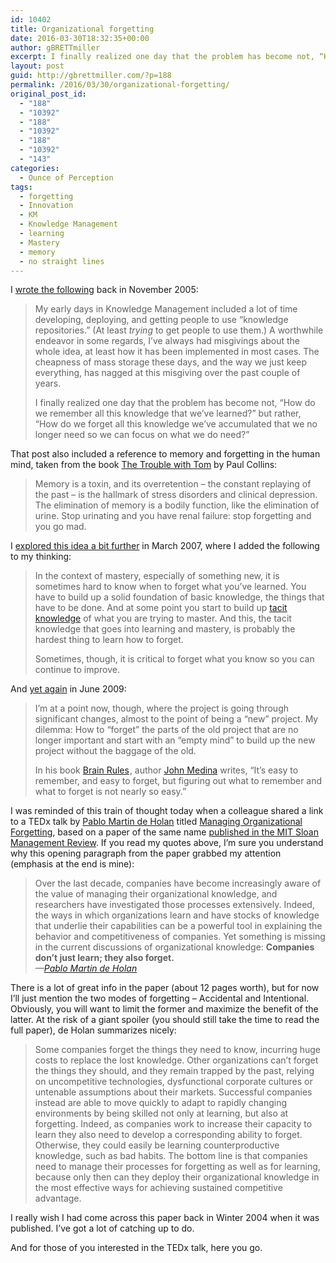 ```yaml
---
id: 10402
title: Organizational forgetting
date: 2016-03-30T18:32:35+00:00
author: gBRETTmiller
excerpt: I finally realized one day that the problem has become not, “How do we remember all this knowledge that we’ve learned?” but rather, “How do we forget all this knowledge we’ve accumulated that we no longer need so we can focus on what we do need?”
layout: post
guid: http://gbrettmiller.com/?p=188
permalink: /2016/03/30/organizational-forgetting/
original_post_id:
  - "188"
  - "10392"
  - "188"
  - "10392"
  - "188"
  - "10392"
  - "143"
categories:
  - Ounce of Perception
tags:
  - forgetting
  - Innovation
  - KM
  - Knowledge Management
  - learning
  - Mastery
  - memory
  - no straight lines
---
```

I [wrote the following](http://nsl.gbrettmiller.com/2005/technology-makes-it-easy-to-remember-the-trick-is-learning-how-to-forget-2) back in November 2005:

> My early days in Knowledge Management included a lot of time developing, deploying, and getting people to use “knowledge repositories.” (At least _trying_ to get people to use them.) A worthwhile endeavor in some regards, I’ve always had misgivings about the whole idea, at least how it has been implemented in most cases. The cheapness of mass storage these days, and the way we just keep everything, has nagged at this misgiving over the past couple of years.
> 
> I finally realized one day that the problem has become not, “How do we remember all this knowledge that we’ve learned?” but rather, “How do we forget all this knowledge we’ve accumulated that we no longer need so we can focus on what we do need?”

That post also included a reference to memory and forgetting in the human mind, taken from the book [The Trouble with Tom](http://www.amazon.com/gp/product/B0045I6TOE/gbrettmiller-20) by Paul Collins:

> Memory is a toxin, and its overretention – the constant replaying of the past – is the hallmark of stress disorders and clinical depression. The elimination of memory is a bodily function, like the elimination of urine. Stop urinating and you have renal failure: stop forgetting and you go mad.

I [explored this idea a bit further](http://nsl.gbrettmiller.com/2007/technology-makes-it-easy-to-remember-the-trick-is-learning-how-to-forget) in March 2007, where I added the following to my thinking:

> In the context of mastery, especially of something new, it is sometimes hard to know when to forget what you’ve learned. You have to build up a solid foundation of basic knowledge, the things that have to be done. And at some point you start to build up [tacit knowledge](http://nsl.gbrettmiller.com/2007/thoughts-on-knowledge-management-and-knowledge-work "NSL: Thoughts on knowledge management and knowledge work") of what you are trying to master. And this, the tacit knowledge that goes into learning and mastery, is probably the hardest thing to learn how to forget.
> 
> Sometimes, though, it is critical to forget what you know so you can continue to improve.

And [yet again](http://nsl.gbrettmiller.com/2009/the-importance-of-forgetting) in June 2009:

> I’m at a point now, though, where the project is going through significant changes, almost to the point of being a “new” project. My dilemma: How to “forget” the parts of the old project that are no longer important and start with an “empty mind” to build up the new project without the baggage of the old.
> 
> In his book [Brain Rules](http://www.amazon.com/Brain-Rules-Updated-Expanded-Principles/dp/098326337X)<img src="http://www.assoc-amazon.com/e/ir?t=gbrettmiller-20&l=as2&o=1&a=B002DGRTQM" alt="" width="1" height="1" border="0" />, author [John Medina](http://www.johnmedina.com/) writes, “It’s easy to remember, and easy to forget, but figuring out what to remember and what to forget is not nearly so easy.”

I was reminded of this train of thought today when a colleague shared a link to a TEDx talk by [Pablo Martin de Holan](http://www.em-lyon.com/en/faculty-research-education/faculty-research/international-business-school-professors/Permanent-Professors/Pablo-MARTIN-DE-HOLAN) titled [Managing Organizational Forgetting](https://www.youtube.com/watch?v=3NzgEwye6Uk), based on a paper of the same name [published in the MIT Sloan Management Review](http://sloanreview.mit.edu/article/managing-organizational-forgetting/). If you read my quotes above, I&#8217;m sure you understand why this opening paragraph from the paper grabbed my attention (emphasis at the end is mine):

> <p style="text-align:left;">
>   Over the last decade, companies have become increasingly aware of the value of managing their organizational knowledge, and researchers have investigated those processes extensively. Indeed, the ways in which organizations learn and have stocks of knowledge that underlie their capabilities can be a powerful tool in explaining the behavior and competitiveness of companies. Yet something is missing in the current discussions of organizational knowledge: <strong>Companies don’t just learn; they also forget.</strong><br /> <cite>&#8212;<a href="http://sloanreview.mit.edu/article/managing-organizational-forgetting/">Pablo Martin de Holan</a> </cite>
> </p>

There is a lot of great info in the paper (about 12 pages worth), but for now I&#8217;ll just mention the two modes of forgetting &#8211; Accidental and Intentional. Obviously, you will want to limit the former and maximize the benefit of the latter. At the risk of a giant spoiler (you should still take the time to read the full paper), de Holan summarizes nicely:

> Some companies forget the things they need to know, incurring huge costs to replace the lost knowledge. Other organizations can’t forget the things they should, and they remain trapped by the past, relying on uncompetitive technologies, dysfunctional corporate cultures or untenable assumptions about their markets. Successful companies instead are able to move quickly to adapt to rapidly changing environments by being skilled not only at learning, but also at forgetting. Indeed, as companies work to increase their capacity to learn they also need to develop a corresponding ability to forget. Otherwise, they could easily be learning counterproductive knowledge, such as bad habits. The bottom line is that companies need to manage their processes for forgetting as well as for learning, because only then can they deploy their organizational knowledge in the most effective ways for achieving sustained competitive advantage.

I really wish I had come across this paper back in Winter 2004 when it was published. I&#8217;ve got a lot of catching up to do.

And for those of you interested in the TEDx talk, here you go.

<span class="embed-youtube" style="text-align:center; display: block;"></span>